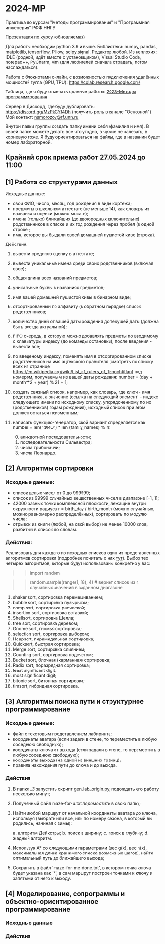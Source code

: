 # 2024-MP
Практика по курсам "Методы программирования" и "Программная инженерия" РФФ ННГУ

[Презентация по курсу (обновляемая)](https://docs.google.com/presentation/d/1wmYjy5QDoYECEHi7NAAINPulU9pLsaIi-aLaUppspps/edit?usp=sharing)

Для работы необходим python 3.9 и выше. Библиотеки: numpy, pandas, matplotlib, tensorflow, Pillow, scipy.signal. Редактор любой. Из неплохих: IDLE (родной, идёт вместе с установщиком), Visual Studio Code, notepad++, PyCharm, vim (для любителей сначала страдать, потом наслаждаться).

Работа с блокнотами онлайн, с возможностью подключения удалённых мощностей гугла (GPU, TPU): https://colab.research.google.com/

Таблица, где я буду отмечать сданные работы: [2023-Методы программирования](https://docs.google.com/spreadsheets/d/17a9KA1CZPBQo3aQsmiOf-q30qFUKU4Uqg-1m42D8-P0/edit?usp=sharing)

Сервер в Дискорд, где буду дублировать: https://discord.gg/MzPkCYf4Dh (получить роль в канале "Основной") Мой контакт: nsmorozov@rf.unn.ru

Внутри папки группы создать папку имени себя (фамилия и имя). В своей папке можете делать все что угодно, в чужие не залезать, в корневую тоже. Я буду ориентироваться на файлы, где в названии будет номер лабораторной.

## Крайний срок приема работ 27.05.2024 до 11:00

## [1] Работа со структурами данных
	
Исходные данные:

- свои ФИО, число, месяц, год рождения в виде кортежа;
- предметы в школьном аттестате (не меньше 14), как словарь из названия и оценки (можно мокать);
- имена (только) ближайших (до двоюродных включительно) родственников в списке и их год рождения через пробел (в одной строке);
- имя, которое вы бы дали своей домашней пушистой киве (строка).

Действия:

1) вывести среднюю оценку в аттестате;
2) вывести уникальные имена среди своих родственников (включая свое);
3) общая длина всех названий предметов;
4) уникальные буквы в названиях предметов;
5) имя вашей домашней пушистой кивы в бинарном виде;
6) отсортированный по алфавиту (в обратном порядке) список родственников;
7) количество дней от вашей даты рождения до текущей даты (должна быть всегда актуальной);
8) FIFO очередь, в которую можно добавлять предметы по вводимому с клавиатуры индексу (до команды остановки), после введения - вывести все;
9) по введеному индексу, поменять имя в отсортированном списке родственников на имя ацтекского правителя (смотреть по списку всех на странице https://en.wikipedia.org/wiki/List_of_rulers_of_Tenochtitlan) под номером, получаемым из вашей даты рождения: number = (day + month**2 + year) % 21 + 1;
10) создать связный список, например, как словарь, где ключ - имя родственника, а значение (ссылка на следующий элемент) - индекс следующего имени по исходному списку, упорядоченному по их (родственников) годам рождения), исходный список при этом должен остаться неизменным;
11) написать функцию-генератор, свой вариант определяется как number = len("ФИО") * len (family_names) % 4:

	0. аликвотной последовательности; 
	1. последовательности Сильвестра; 
	2. числа трибоначчи; 
	3. числа Леонардо. 

## [2] Алгоритмы сортировки

### Исходные данные:

- список целых чисел от 0 до 999999;
- список из 99999 случайных вещественных чисел в диапазоне [-1, 1];
- 42000 разных точки комплексной плоскости, лежащие внутри окружности радиуса r = birth_day / birth_month (можно случайных, можно равномерно распределённых), сортировать по модулю числа;
- отрывок из книги (любой, на свой выбор) не менее 10000 слов, разбитый в список по словам.

### Действия:

Реализовать для каждого из исходных списков один из представленных алгоритмов сортировки (подробнее почитать о них [тут](https://habr.com/en/post/335920/)). Выбор тех четырех алгоритмов, которые будут использованы конкретно у вас: 

>>import random

>>random.sample(range(1, 18), 4) # вернет список из 4 случайных значений в заданном диапазоне

1. shaker sort, сортировка перемешиванием;
2. bubble sort, сортировка пузырьком;
3. comp sort, сортировка расческой;
4. insertion sort, сортировка вставкой;
5. Shellsort, сортировка Шелла;
6. tree sort, сортировка деревом;
7. Gnome sort, гномья сортировка;
8. selection sort, сортировка выбором;
9. Heapsort, пирамидальная сортировка;
10. Quicksort, быстрая сортировка;
11. Merge sort, сортировка слиянием;
12. Counting sort, сортировка подсчетом;
13. Bucket sort, блочная (карманная) сортировка;
14. Radix sort, поразрядная сортировка;
15. least significant digit;
16. most significant digit;
17. bitonic sort, битонная сортировка;
18. timsort, гибридная сортировка.

## [3] Алгоритмы поиска пути и структурное программирование

### Исходные данные:

- файл с текстовым представлением лабиринта;
- координаты аватара (если задали в стене, то переместить в любую соседнюю свободную);
- координаты ключа от выхода (если задали в стене, то переместить в любую соседнюю свободную);
- координаты выхода (на одной из внешних границ);
- правила нахождения пути до ключа и до выхода.

### Действия

1. В папке *_3* запустить скрипт gen_lab_origin.py, подождать его работу несколько минут;
2. Полученный файл maze-for-u.txt *переместить* в свою папку;
3. Найти любой маршрут от начальной координаты аватара до ключа, используя (выбрать или все, или по номеру сезона, в который вы родились, начиная с зимы):

	a. алгоритм Дейкстры;
	b. поиск в ширину;
	c. поиск в глубину;
	d. жадный алгоритм.
	
4. Используя А* со следующими параметрами (вес g(x), вес h(x), максимальная длина хранимого списка возможных шагов), найти оптимальный путь до ближайшего выхода;
5. Сохранить в файл 'maze-for-me-done.txt', в котором точка ключа будет указана как '*', а сам маршрут построен точками к ключу и запятыми от него к выходу.


## [4] Моделирование, сопрограммы и объектно-ориентированное программирование

### Исходные данные

### Действия
